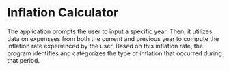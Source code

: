 # Inflation Calculator
The application prompts the user to input a specific year. Then, it utilizes data on expensses from both the current and previous year to compute the inflation rate experienced by the user. Based on this inflation rate, the program identifies and categorizes the type of inflation that occurred during that period. 
